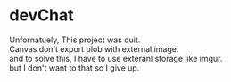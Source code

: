 # devChat

Unfornatuely, This project was quit.  
Canvas don't export blob with external image.  
and to solve this, I have to use exteranl storage like imgur.  
but I don't want to that so I give up.
 